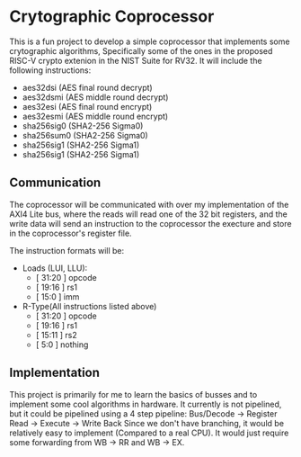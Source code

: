 # Crytographic Coprocessor
This is a fun project to develop a simple coprocessor that implements some crytographic algorithms, Specifically some of the ones in
the proposed RISC-V crypto extenion in the NIST Suite for RV32.
It will include the following instructions:
- aes32dsi (AES final round decrypt)
- aes32dsmi (AES middle round decrypt)
- aes32esi (AES final round encrypt)
- aes32esmi (AES  middle round encrypt)
- sha256sig0 (SHA2-256 Sigma0)
- sha256sum0 (SHA2-256 Sigma0)
- sha256sig1 (SHA2-256 Sigma1)
- sha256sig1 (SHA2-256 Sigma1)

## Communication
The coprocessor will be communicated with over my implementation of the AXI4 Lite bus, where the reads will read one of the 32 bit registers, and the write data will send an instruction to the coprocessor the execture and store in the coprocessor's register file.

The instruction formats will be:

- Loads (LUI, LLU): 
  - [ 31:20 ] opcode
  - [ 19:16 ] rs1
  - [ 15:0 ] imm
- R-Type(All instructions listed above)
  - [ 31:20 ] opcode
  - [ 19:16 ] rs1
  - [ 15:11 ] rs2
  - [ 5:0 ] nothing

## Implementation
This project is primarily for me to learn the basics of busses and to implement some cool algorithms in hardware. It currently is not pipelined, but it could be pipelined using a 4 step pipeline:
Bus/Decode -> Register Read -> Execute -> Write Back
Since we don't have branching, it would be relatively easy to implement (Compared to a real CPU). It would just require some forwarding from WB -> RR and WB -> EX.
